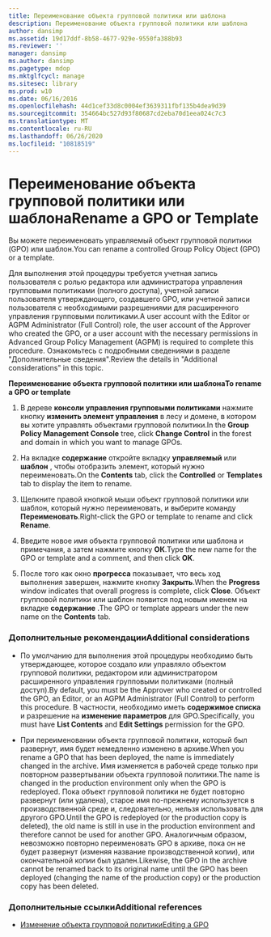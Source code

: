```yaml
---
title: Переименование объекта групповой политики или шаблона
description: Переименование объекта групповой политики или шаблона
author: dansimp
ms.assetid: 19d17ddf-8b58-4677-929e-9550fa388b93
ms.reviewer: ''
manager: dansimp
ms.author: dansimp
ms.pagetype: mdop
ms.mktglfcycl: manage
ms.sitesec: library
ms.prod: w10
ms.date: 06/16/2016
ms.openlocfilehash: 44d1cef33d8c0004ef3639311fbf135b4dea9d39
ms.sourcegitcommit: 354664bc527d93f80687cd2eba70d1eea024c7c3
ms.translationtype: MT
ms.contentlocale: ru-RU
ms.lasthandoff: 06/26/2020
ms.locfileid: "10818519"
---
```

# <span data-ttu-id="6138b-103">Переименование объекта групповой политики или шаблона</span><span class="sxs-lookup"><span data-stu-id="6138b-103">Rename a GPO or Template</span></span>


<span data-ttu-id="6138b-104">Вы можете переименовать управляемый объект групповой политики (GPO) или шаблон.</span><span class="sxs-lookup"><span data-stu-id="6138b-104">You can rename a controlled Group Policy Object (GPO) or a template.</span></span>

<span data-ttu-id="6138b-105">Для выполнения этой процедуры требуется учетная запись пользователя с ролью редактора или администратора управления групповыми политиками (полного доступа), учетной записи пользователя утверждающего, создавшего GPO, или учетной записи пользователя с необходимыми разрешениями для расширенного управления групповыми политиками.</span><span class="sxs-lookup"><span data-stu-id="6138b-105">A user account with the Editor or AGPM Administrator (Full Control) role, the user account of the Approver who created the GPO, or a user account with the necessary permissions in Advanced Group Policy Management (AGPM) is required to complete this procedure.</span></span> <span data-ttu-id="6138b-106">Ознакомьтесь с подробными сведениями в разделе "Дополнительные сведения".</span><span class="sxs-lookup"><span data-stu-id="6138b-106">Review the details in "Additional considerations" in this topic.</span></span>

**<span data-ttu-id="6138b-107">Переименование объекта групповой политики или шаблона</span><span class="sxs-lookup"><span data-stu-id="6138b-107">To rename a GPO or template</span></span>**

1.  <span data-ttu-id="6138b-108">В дереве **консоли управления групповыми политиками** нажмите кнопку **изменить элемент управления** в лесу и домене, в котором вы хотите управлять объектами групповой политики.</span><span class="sxs-lookup"><span data-stu-id="6138b-108">In the **Group Policy Management Console** tree, click **Change Control** in the forest and domain in which you want to manage GPOs.</span></span>

2.  <span data-ttu-id="6138b-109">На вкладке **содержание** откройте вкладку **управляемый** или **шаблон** , чтобы отобразить элемент, который нужно переименовать.</span><span class="sxs-lookup"><span data-stu-id="6138b-109">On the **Contents** tab, click the **Controlled** or **Templates** tab to display the item to rename.</span></span>

3.  <span data-ttu-id="6138b-110">Щелкните правой кнопкой мыши объект групповой политики или шаблон, который нужно переименовать, и выберите команду **Переименовать**.</span><span class="sxs-lookup"><span data-stu-id="6138b-110">Right-click the GPO or template to rename and click **Rename**.</span></span>

4.  <span data-ttu-id="6138b-111">Введите новое имя объекта групповой политики или шаблона и примечания, а затем нажмите кнопку **ОК**.</span><span class="sxs-lookup"><span data-stu-id="6138b-111">Type the new name for the GPO or template and a comment, and then click **OK**.</span></span>

5.  <span data-ttu-id="6138b-112">После того как окно **прогресса** показывает, что весь ход выполнения завершен, нажмите кнопку **Закрыть**.</span><span class="sxs-lookup"><span data-stu-id="6138b-112">When the **Progress** window indicates that overall progress is complete, click **Close**.</span></span> <span data-ttu-id="6138b-113">Объект групповой политики или шаблон появится под новым именем на вкладке **содержание** .</span><span class="sxs-lookup"><span data-stu-id="6138b-113">The GPO or template appears under the new name on the **Contents** tab.</span></span>

### <span data-ttu-id="6138b-114">Дополнительные рекомендации</span><span class="sxs-lookup"><span data-stu-id="6138b-114">Additional considerations</span></span>

-   <span data-ttu-id="6138b-115">По умолчанию для выполнения этой процедуры необходимо быть утверждающее, которое создало или управляло объектом групповой политики, редактором или администратором расширенного управления групповыми политиками (полный доступ).</span><span class="sxs-lookup"><span data-stu-id="6138b-115">By default, you must be the Approver who created or controlled the GPO, an Editor, or an AGPM Administrator (Full Control) to perform this procedure.</span></span> <span data-ttu-id="6138b-116">В частности, необходимо иметь **содержимое списка** и разрешение на **изменение параметров** для GPO.</span><span class="sxs-lookup"><span data-stu-id="6138b-116">Specifically, you must have **List Contents** and **Edit Settings** permission for the GPO.</span></span>

-   <span data-ttu-id="6138b-117">При переименовании объекта групповой политики, который был развернут, имя будет немедленно изменено в архиве.</span><span class="sxs-lookup"><span data-stu-id="6138b-117">When you rename a GPO that has been deployed, the name is immediately changed in the archive.</span></span> <span data-ttu-id="6138b-118">Имя изменяется в рабочей среде только при повторном развертывании объекта групповой политики.</span><span class="sxs-lookup"><span data-stu-id="6138b-118">The name is changed in the production environment only when the GPO is redeployed.</span></span> <span data-ttu-id="6138b-119">Пока объект групповой политики не будет повторно развернут (или удалена), старое имя по-прежнему используется в производственной среде и, следовательно, нельзя использовать для другого GPO.</span><span class="sxs-lookup"><span data-stu-id="6138b-119">Until the GPO is redeployed (or the production copy is deleted), the old name is still in use in the production environment and therefore cannot be used for another GPO.</span></span> <span data-ttu-id="6138b-120">Аналогичным образом, невозможно повторно переименовать GPO в архиве, пока он не будет развернут (изменяя название производственной копии), или окончательной копии был удален.</span><span class="sxs-lookup"><span data-stu-id="6138b-120">Likewise, the GPO in the archive cannot be renamed back to its original name until the GPO has been deployed (changing the name of the production copy) or the production copy has been deleted.</span></span>

### <span data-ttu-id="6138b-121">Дополнительные ссылки</span><span class="sxs-lookup"><span data-stu-id="6138b-121">Additional references</span></span>

-   [<span data-ttu-id="6138b-122">Изменение объекта групповой политики</span><span class="sxs-lookup"><span data-stu-id="6138b-122">Editing a GPO</span></span>](editing-a-gpo-agpm30ops.md)

 

 





